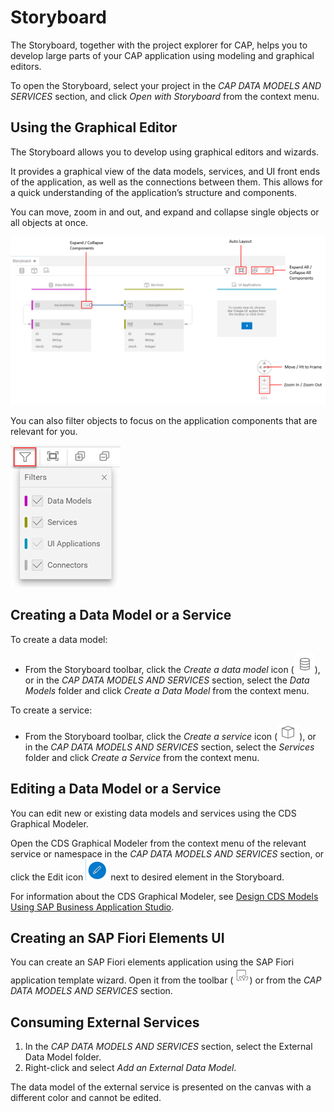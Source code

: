 <!-- loio93b6d57bc9744191915ec8d9217bf23d -->

# Storyboard

The Storyboard, together with the project explorer for CAP, helps you to develop large parts of your CAP application using modeling and graphical editors.



To open the Storyboard, select your project in the *CAP DATA MODELS AND SERVICES* section, and click *Open with Storyboard* from the context menu.



## Using the Graphical Editor

The Storyboard allows you to develop using graphical editors and wizards.

It provides a graphical view of the data models, services, and UI front ends of the application, as well as the connections between them. This allows for a quick understanding of the application’s structure and components.

You can move, zoom in and out, and expand and collapse single objects or all objects at once.

![](images/Storyboard_UI_794740f.png)

You can also filter objects to focus on the application components that are relevant for you.

![](images/filters_05b69b8.png)



<a name="loio93b6d57bc9744191915ec8d9217bf23d__section_knm_nnd_44b"/>

## Creating a Data Model or a Service

To create a data model:

-   From the Storyboard toolbar, click the *Create a data model* icon \(![](images/Creeate_Data_Model_6d37d34.png)\), or in the *CAP DATA MODELS AND SERVICES* section, select the *Data Models* folder and click *Create a Data Model* from the context menu.


To create a service:

-   From the Storyboard toolbar, click the *Create a service* icon \(![](images/Create_a_Service_66bf5f2.png)\), or in the *CAP DATA MODELS AND SERVICES* section, select the *Services* folder and click *Create a Service* from the context menu.




<a name="loio93b6d57bc9744191915ec8d9217bf23d__section_tmn_snd_44b"/>

## Editing a Data Model or a Service

You can edit new or existing data models and services using the CDS Graphical Modeler.

Open the CDS Graphical Modeler from the context menu of the relevant service or namespace in the *CAP DATA MODELS AND SERVICES* section, or click the Edit icon ![](images/edit_icon_92b4229.png) next to desired element in the Storyboard.

For information about the CDS Graphical Modeler, see [Design CDS Models Using SAP Business Application Studio](https://help.sap.com/viewer/80d8499164f14d90bfd1cb11f961bb94/Cloud/en-US).



<a name="loio93b6d57bc9744191915ec8d9217bf23d__section_ix1_xnd_44b"/>

## Creating an SAP Fiori Elements UI

You can create an SAP Fiori elements application using the SAP Fiori application template wizard. Open it from the toolbar \(![](images/Create_UI_3836c72.png)\) or from the *CAP DATA MODELS AND SERVICES* section.



<a name="loio93b6d57bc9744191915ec8d9217bf23d__section_usc_xnd_44b"/>

## Consuming External Services

1.  In the *CAP DATA MODELS AND SERVICES* section, select the External Data Model folder.
2.  Right-click and select *Add an External Data Model*.

The data model of the external service is presented on the canvas with a different color and cannot be edited.

